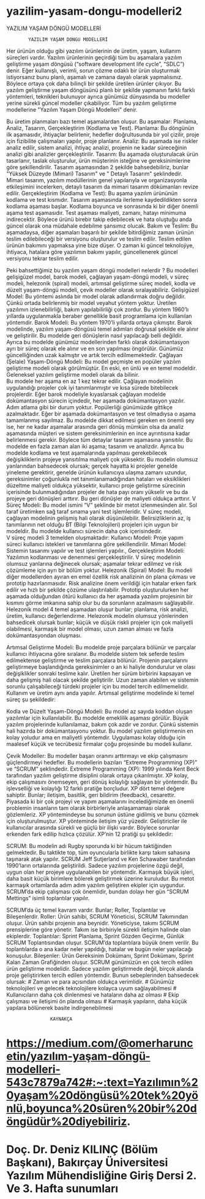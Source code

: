 # yazilim-yasam-dongu-modelleri2
YAZILIM YAŞAM DÖNGÜ MODELLERİ
 
 			YAZILIM YAŞAM DÖNGÜ MODELLERİ	

Her ürünün olduğu gibi yazılım ürünlerinin de üretim, yaşam, kullanım süreçleri vardır. Yazılım ürünlerinin geçirdiği tüm bu aşamalara yazılım geliştirme yaşam döngüsü (“software development life cycle”, “SDLC”) denir. Eğer kullanışlı, verimli, sorun çözme odaklı bir ürün oluşturmak istiyorsanız bunu planlı, aşamalı ve zamana dayalı olarak yapmalısınız. Böylece ortaya çok daha bilinçli bir şekilde üretilen ürünler çıkıyor. Bu yazılım geliştirme yaşam döngüsünü planlı bir şekilde yapmanın farklı farklı yöntemleri, teknikleri bulunuyor ayrıca günümüz dünyasında bu modeller yerine sürekli güncel modeller çıkabiliyor. Tüm bu yazılım geliştirme modellerine "Yazılım Yaşam Döngü Modelleri" denir.  
                    
Bu üretim planmaları bazı temel aşamalardan oluşur. Bu aşamalar: Planlama, Analiz, Tasarım, Gerçekleştirim (Kodlama ve Test).
Planlama: Bu döngünün ilk aşamasıdır, ihtiyaçlar belirlenir, hedefler doğrultusunda bir yol çizilir, proje için fizibilite çalışmaları yapılır, proje planlanır.
Analiz: Bu aşamada ise riskler analiz edilir, sistem analizi, ihtiyaç analizi, projenin ne kadar süreceğinin analizi gibi analizler gerçekleştirilir.
Tasarım: Bu aşamada oluşturulacak ürün tasarlanır, taslak oluşturulur, ürün müşterinin isteğine ve gereksinimlerine göre şekillendirilir. Tasarım aşamasından 2 şekilde bahsedebiliriz, bunlar "Yüksek Düzeyde (Mimari) Tasarım" ve " Detaylı Tasarım" şeklindedir. Mimari tasarım, yazılım modüllerinin genel yapılarıyla ve organizasyonla etkileşimini incelerken, detaylı tasarım da mimari tasarım dökümanları revize edilir.
Gerçekleştirim (Kodlama ve Test): Bu aşama yazılım ürününün kodlama ve test kısmıdır. Tasarım aşamasında ilerleme kaydedildikten sonra kodlama aşaması başlar. Kodlama boyunca ve sonrasında ki bir diğer önemli aşama test aşamasıdır. Test aşaması maliyeti, zamanı, hatayı minimuma indirecektir. Böylece ürünü birebir takip edebilecek ve hata oluştuğu anda güncel olarak ona müdahale edebilme şansımız olucak. 
Bakım ve Teslim: Bu aşamadaysa, diğer aşamaları başarılı bir şekilde bitirdiğimiz zaman	ürünün teslim edilebileceği bir versiyonu oluşturulur ve teslim edilir. Teslim edilen ürünün bakımını yapmaksa yine bize düşer. O zaman ki güncel teknolojiye, ihtiyaca, hatalara göre yazılımın bakımı yapılır, güncellenerek güncel versiyonu tekrar teslim edilir. 

Peki bahsettiğimiz bu yazılım yaşam döngü modelleri nelerdir ? Bu modelleri gelişigüzel model, barok modeli, çağlayan yaşam-döngü modeli, v süreç modeli, helezonik (spiral) modeli, artımsal geliştirme süreç modeli, kodla ve düzelt yaşam-döngü modeli, çevik modeller olarak sıralayabiliriz. 
Gelişigüzel Model: Bu yöntemi aslında bir model olarak adlandırmak doğru değildir. Çünkü ortada belirlenmiş bir model veyahut yöntem yoktur. Üretilen yazılımın izlenebilirliği, bakım yapılabilirliği çok zordur. Bu yöntem 1960’lı yıllarda uygulanmakla beraber genellikle basit programlama için kullanılan yöntemdir.
Barok Modeli: Bu yöntem 1970’li yıllarda ortaya çıkmıştır. Barok modelinde, yazılım yaşam-döngüsü temel adımları doğrusal şekilde ele alınır ve geliştirilir. Bu modelde geri dönüşlerin nasıl yapılacağı belli değildir. Ayrıca bu modelde günümüz modellerinden farklı olarak dokümantasyon ayrı bir süreç olarak ele alınır ve en son yapılması öngörülür. Günümüz güncelliğinden uzak kalmıştır ve artık tercih edilmemektedir.
Çağlayan (Şelale) Yaşam-Döngü Modeli: Bu model geçmişte en popüler yazılım geliştirme modeli olarak görülmüştür. En eski, en ünlü ve en temel modeldir. Geleneksel yazılım geliştirme modeli olarak da bilinir.  
Bu modele her aşama en az 1 kez tekrar edilir. Çağlayan modelinin uygulandığı projeler çok iyi tanımlanmıştır ve kısa sürede bitebilecek projelerdir. Eğer barok modeliyle kıyaslarsak çağlayan modelde dokümantasyon sürecin içindedir, her aşamada dokümantasyon yazılır. Adım atlama gibi bir durum yoktur. Popülerliği günümüzde gittikçe azalmaktadır. Eğer bir aşamada dokümantasyon ve test olmadıysa o aşama tamamlanmış sayılmaz. Bu modelde dikkat edilmesi gereken en önemli şey ise, her ne kadar aşamalar arasında geri dönüş mümkün olsa da analiz aşamasında müşteri ve sistem gereksinimlerinin en ince ayrıntısına kadar belirlenmesi gerekir. Böylece tüm detaylar tasarım aşamasına yansıtılır. Bu modelde en fazla zaman alan iki aşama; tasarım ve analizdir. Ayrıca bu modelde kodlama ve test aşamalarında yapılması gerekebilecek değişikliklerin projeye yansıtılma maliyeti çok yüksektir. Bu modelin olumsuz yanlarından bahsedecek olursak; gerçek hayatta ki projeler genelde yineleme gerektirir, genelde ürünün kullanıcıya ulaşma zamanı uzundur, gereksinimler çoğunlukla net tanımlanamadığından hataları ve eksiklikleri düzeltme maliyeti oldukça yüksektir, kullanıcı proje geliştirme sürecinin içerisinde bulunmadığından projeler de hata payı oranı yükselir ve bu da projeye geri dönüşleri arttırır. Bu geri dönüşler de maliyeti oldukça arttırır.
V Süreç Modeli: Bu model ismini “V” şeklinde bir metot izlenmesinden alır. Sol taraf üretimken sağ taraf sınama yani test işlemleridir. V süreç modeli, çağlayan modelinin gelişmiş hali olarak düşünülebilir. Belirsizliklerin az, iş tanımlarının net olduğu BT (Bilgi Teknolojileri) projeleri için uygun bir modeldir. Bu modelde kullanıcı sürecin daha çok içerisindedir.  
V süreç modeli 3 temelden oluşmaktadır:
		Kullanıcı Modeli: Proje yapım süreci kullanıcı istekleri ve tanımlarına göre şekillendirilir.
		Mimari Model: Sistemin tasarımı yapılır ve test işlemleri yapılır.,
		Gerçekleştirim Modeli: Yazılımın kodlanması ve denenmesi gerçekleştirilir.
V süreç modelinin olumsuz yanlarına değinecek olursak; aşamalar tekrar edilmez ve risk çözümleme için ayrı bir bölüm yoktur.
Helezonik (Spiral) Model: Bu modeli diğer modellerden ayıran en emel özellik risk analizinin ön plana çıkması ve prototip hazırlanmasıdır. Risk analizine önem verildiği için hatalar erken fark edilir ve hızlı bir şekilde çözüme ulaştırılabilir. Prototip oluşturulurken her aşamada olduğundan ötürü kullanıcı da her aşamada yazılım projesinin bir kısmını görme imkanına sahip olur bu da sorunların azalmasını sağlayabilir. Helezonik model 4 temel aşamadan oluşur bunlar; planlama, risk analizi, üretim, kullanıcı değerlendirme. Helezonik modelin olumsuz yönlerinden bahsedicek olursak bunlar; küçük ve düşük riskli projeler için çok maliyetli olabilmesi, karmaşık bir model olması, uzun zaman alması ve fazla dokümantasyondan oluşması.
 

Artımsal Geliştirme Modeli: Bu modelde proje parçalara bölünür ve parçalar kullanıcı ihtiyacına göre sıralanır. Bu modelde sistem tek seferde teslim edilmektense geliştirme ve teslim parçalara bölünür. Projenin parçalarını geliştirmeye başlandığında gereksinimler o an ki haliyle dondurulur ve olası değişiklikler sonraki teslime kalır. Üretilen her sürüm birbirini kapsayan ve daha gelişmiş hali olacak şekilde geliştirilir. Uzun zaman alabilen ve sistemin sorunlu çalışabileceği türdeki projeler için bu model tercih edilmemelidir. Kullanım ve üretim aynı anda yapılır. Artımsal geliştirme modelinde ki temel süreç şu şekildedir: 
 
Kodla ve Düzelt Yaşam-Döngü Modeli: Bu model az sayıda koddan oluşan yazılımlar için kullanılabilir. Bu modelde emeklilik aşaması görülür. Büyük yazılım projelerinde kullanılamaz, bakım çok azdır ve zordur. Çünkü sistemin hali hazırda bir dokümantasyonu yoktur. Bu model yazılım geliştirmenin en kolay yoludur ama en maliyetli yöntemdir. Uygulaması kolay olduğu için maalesef küçük ve tecrübesiz firmalar çoğu projesinde bu modeli kullanır. 


 
Çevik Modeller: Bu modeller başarı oranını arttırmayı ve ekip çalışmasını güçlendirmeyi hedefler. Bu modellerin bazıları “Extreme Programming (XP)” ve “SCRUM” şeklindedir.
	Extreme Programming (XP): 1999 yılında Kent Beck tarafından yazılım geliştirme disiplini olarak ortaya çıkarılmıştır. XP kolay, ekip çalışmasını önemseyen, geri dönüş kolaylığı sağlayan bir yöntemdir. Bu işlevselliği ve kolaylığı 12 farklı pratiğe borçludur. XP dört temel değere sahiptir. Bunlar; iletişim, basitlik, geri bildirim (feedback), cesarettir. Piyasada ki bir çok projeyi ve yapım aşamalarını incelediğimizde en önemli problemin insanların tam olarak birbirleriyle anlaşamaması olarak gözlemleriz. XP yöntemindeyse bu sorunun üstüne gidilmiş ve bunu çözmek için oluşturulmuştur. XP yönteminde iletişim yüz yüzedir. Geliştiriciler ile kullanıcılar arasında sürekli ve güçlü bir ilişki vardır. Böylece sorunlar erkenden fark edilip hızlıca çözülür. XP’nin 12 pratiği şu şekildedir: 
                                  
SCRUM: Bu modelin adı Rugby sporunda ki bir hücum taktiğinden gelmektedir. Bu taktikte top, tüm oyuncularla birlikte karşı takım sahasına taşınarak atak yapılır. SCRUM Jeff Sutjerland ve Ken Schawaber tarafından 1990’ların ortalarında geliştirildi. Sadece yazılım projelerine özgü değil, uygun olan her projeye uygulanabilen bir yöntemdir. Karmaşık büyük işleri, daha basit küçük birimlere bölerek geliştirmek üzerine kuruludur. Bu metot karmaşık ortamlarda adım adım yazılım geliştiren ekipler için uygundur. SCRUM’da ekip çalışması çok önemlidir, bundan dolayı her gün “SCRUM Mettings” isimli toplantılar yapılır. 
 
SCRUM’da üç temel kavram vardır. Bunlar; Roller, Toplantılar ve Bileşenlerdir.
		Roller: Ürün sahibi, SCRUM Yöneticisi,  SCRUM Takımından oluşur. Ürün sahibi projenin ana beynidir. Yöneticiyse, takımı SCRUM prensiplerine göre yönetir. Takım ise birbiriyle sürekli iletişim halinde olan ekiplerdir.
		Toplantılar: Sprint Planlama, Sprint Gözden Geçirme, Günlük SCRUM Toplantısından oluşur. SCRUM’da toplantılara büyük önem verilir. Bu toplantılarda o ana kadar neler yapıldığı, hatalar ve bugün neler yapılacağı konuşulur. 
		Bileşenler: Ürün Gereksinim Dokümanı, Sprint Dokümanı, Sprint Kalan Zaman Grafiğinden oluşur. 
SCRUM günümüzün en çok tercih edilen ürün geliştirme modelidir. Sadece yazılım geliştirmede değil, birçok alanda proje geliştirirken tercih edilen yöntemdir. Bunun sebeplerinden bahsedecek olursak:
		# Zaman ve para açısından oldukça verimlidir. 
		# Günümüz teknolojileri ve gelecek teknolojilere kolayca uyum sağlayabilmesi
		# Kullanıcıların daha çok dinlenmesi ve hataların daha az olması
		# Ekip çalışması ve iletişimi ön planda olması
		# Karmaşık yapıların, daha küçük yapılara bölünerek basite indirgenebilmesi	
		



					KAYNAKÇA
# https://medium.com/@omerharuncetin/yazılım-yaşam-döngü-modelleri-543c7879a742#:~:text=Yazılımın%20yaşam%20döngüsü%20tek%20yönlü,boyunca%20süren%20bir%20döngüdür%20diyebiliriz.
# Doç. Dr. Deniz KILINÇ (Bölüm Başkanı), Bakırçay Üniversitesi Yazılım Mühendisliğine Giriş Dersi 2. Ve 3. Hafta sunumları
